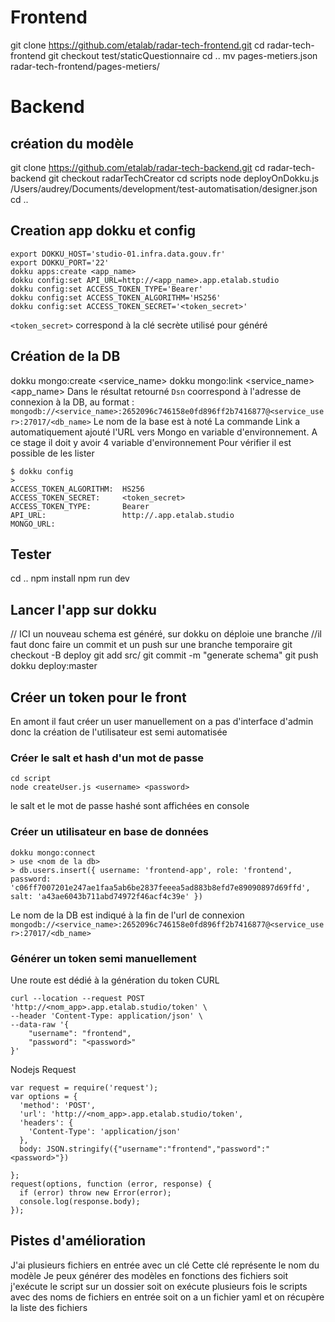 # Frontend
git clone https://github.com/etalab/radar-tech-frontend.git
cd radar-tech-frontend
git checkout test/staticQuestionnaire
cd ..
mv pages-metiers.json radar-tech-frontend/pages-metiers/

# Backend

## création du modèle
git clone https://github.com/etalab/radar-tech-backend.git
cd radar-tech-backend
git checkout radarTechCreator
cd scripts
node deployOnDokku.js /Users/audrey/Documents/development/test-automatisation/designer.json
cd ..

## Creation app dokku et config
```
export DOKKU_HOST='studio-01.infra.data.gouv.fr'
export DOKKU_PORT='22'
dokku apps:create <app_name>
dokku config:set API_URL=http://<app_name>.app.etalab.studio
dokku config:set ACCESS_TOKEN_TYPE='Bearer'
dokku config:set ACCESS_TOKEN_ALGORITHM='HS256'
dokku config:set ACCESS_TOKEN_SECRET='<token_secret>'
```
`<token_secret>` correspond à la clé secrète utilisé pour généré 

## Création de la DB
dokku mongo:create <service_name>
dokku mongo:link <service_name> <app_name>
Dans le résultat retourné `Dsn` coorrespond à l'adresse de connexion à la DB, au format : `mongodb://<service_name>:2652096c746158e0fd896ff2b7416877@<service_user>:27017/<db_name>`
Le nom de la base est à noté
La commande Link a automatiquement ajouté l'URL vers Mongo en variable d'environnement.
A ce stage il doit y avoir 4 variable d'environnement
Pour vérifier il est possible de les lister
```
$ dokku config
> 
ACCESS_TOKEN_ALGORITHM:  HS256
ACCESS_TOKEN_SECRET:     <token_secret>
ACCESS_TOKEN_TYPE:       Bearer
API_URL:                 http://.app.etalab.studio
MONGO_URL:
```

## Tester
cd ..
npm install
npm run dev

## Lancer l'app sur dokku
// ICI un nouveau schema est généré, sur dokku on déploie une branche
//il faut donc faire un commit et un push sur une branche temporaire
git checkout -B deploy
git add src/
git commit -m "generate schema"
git push dokku deploy:master

## Créer un token pour le front

En amont il faut créer un user manuellement
on a pas d'interface d'admin donc la création de l'utilisateur est semi automatisée

### Créer le salt et hash d'un mot de passe
```
cd script
node createUser.js <username> <password>
```
le salt et le mot de passe hashé sont affichées en console

### Créer un utilisateur en base de données 
```
dokku mongo:connect
> use <nom de la db>
> db.users.insert({ username: 'frontend-app', role: 'frontend', password: 'c06ff7007201e247ae1faa5ab6be2837feeea5ad883b8efd7e89090897d69ffd', salt: 'a43ae6043b711abd74972f46acf4c39e' })
```
Le nom de la DB est indiqué à la fin de l'url de connexion `mongodb://<service_name>:2652096c746158e0fd896ff2b7416877@<service_user>:27017/<db_name>`

### Générer un token semi manuellement 
Une route est dédié à la génération du token
CURL
```
curl --location --request POST 'http://<nom_app>.app.etalab.studio/token' \
--header 'Content-Type: application/json' \
--data-raw '{
    "username": "frontend",
    "password": "<password>"
}'
```

Nodejs Request
```
var request = require('request');
var options = {
  'method': 'POST',
  'url': 'http://<nom_app>.app.etalab.studio/token',
  'headers': {
    'Content-Type': 'application/json'
  },
  body: JSON.stringify({"username":"frontend","password":"<password>"})

};
request(options, function (error, response) {
  if (error) throw new Error(error);
  console.log(response.body);
});
```

## Pistes d'amélioration 
J'ai plusieurs fichiers en entrée avec un clé
Cette clé représente le nom du modèle
Je peux générer des modèles en fonctions des fichiers
soit j'exécute le script sur un dossier
soit on exécute plusieurs fois le scripts avec des noms de fichiers en entrée
soit on a un fichier yaml et on récupère la liste des fichiers



